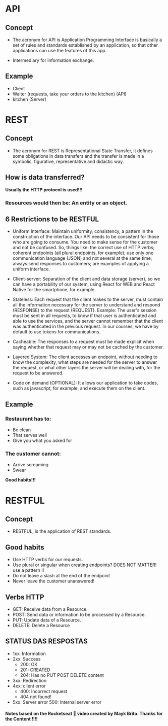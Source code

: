 # API

## Concept 
- The acronym for API is Application Programming Interface is basically a set of rules and standards established by an application, so that other applications can use the features of this app.

- Intermediary for information exchange.

## Example
- Client
- Waiter (requests, take your orders to the kitchen) (API)
- kitchen (Server)

# REST

## Concept
- The acronym for REST is Representational State Transfer, it defines some obligations in data transfers and the transfer is made in a symbolic, figurative, representative and didactic way.

## How is data transferred?
**Usually the HTTP protocol is used!!!**

### Resources would then be: An entity or an object.

## 6 Restrictions to be RESTFUL
- Uniform Interface: Maintain uniformity, consistency, a pattern in the construction of the interface. Our API needs to be consistent for those who are going to consume. You need to make sense for the customer and not be confused. So, things like: the correct use of HTTP verbs; coherent endpoints (all plural endpoints, for example); use only one communication language (JSON) and not several at the same time; always send responses to customers; are examples of applying a uniform interface.

- Client-server: Separation of the client and data storage (server), so we can have a portability of our system, using React for WEB and React Native for the smartphone, for example.

- Stateless: Each request that the client makes to the server, must contain all the information necessary for the server to understand and respond (RESPONSE) to the request (REQUEST). Example: The user's session must be sent in all requests, to know if that user is authenticated and able to use the services, and the server cannot remember that the client was authenticated in the previous request. In our courses, we have by default to use tokens for communications.

- Cacheable: The responses to a request must be made explicit when saying whether that request may or may not be cached by the customer.

- Layered System: The client accesses an endpoint, without needing to know the complexity, what steps are needed for the server to answer the request, or what other layers the server will be dealing with, for the request to be answered.

- Code on demand (OPTIONAL): It allows our application to take codes, such as javascript, for example, and execute them on the client.

## Example
### Restaurant has to:
- Be clean
- That serves well
- Give you what you asked for
### The customer cannot:
- Arrive screaming
- Swear

**Good habits!!!**

# RESTFUL

## Concept
- RESTFUL, is the application of REST standards.

## Good habits
- Use HTTP verbs for our requests.
- Use plural or singular when creating endpoints? DOES NOT MATTER! use a pattern !!
- Do not leave a slash at the end of the endpoint
- Never leave the customer unanswered!

## Verbs HTTP
- GET: Receive data from a Resource.
- POST: Send data or information to be processed by a Resource.
- PUT: Update data of a Resource.
- DELETE: Delete a Resource

## STATUS DAS RESPOSTAS
- 1xx: Information
- 2xx: Success
  - 200: OK
  - 201: CREATED
  - 204: Has no PUT POST DELETE content
- 3xx: Redirection
- 4xx: client error
  - 400: Incorrect request
  - 404 not found!
- 5xx: Server error 500: Internal server error

#### **Notes based on the Rocketseat 🚀 video created by Mayk Brito. Thanks for the Content !!!!**